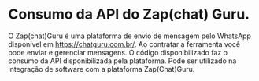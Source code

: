 # Consumo da API do Zap(chat) Guru.

O Zap(chat)Guru é uma plataforma de envio de mensagem pelo WhatsApp disponível em https://chatguru.com.br/. Ao contratar a ferramenta você pode enviar e gerenciar mensagens. O código disponibilizado faz o consumo da API disponibilizada pela plataforma. Pode ser utilizado na integração de software com a plataforma Zap(Chat)Guru.
